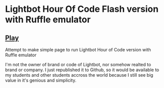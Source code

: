 # Lightbot Hour Of Code Flash version with Ruffle emulator

## [Play](https://19th.github.io/lightbot-hoc-flash/)

Attempt to make simple page to run Lightbot Hour of Code version with Ruffle emulator

I'm not the owner of brand or code of Lightbot, nor somehow realted to brand or company. I just republished it to Github, so it would be available to my students and other students accross the world because I still see big value in it's genious and simplicity.

